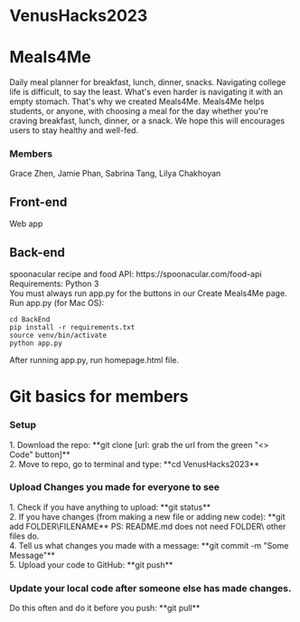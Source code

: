 # VenusHacks2023

<h1> Meals4Me </h1>
Daily meal planner for breakfast, lunch, dinner, snacks.
Navigating college life is difficult, to say the least. What's even harder is navigating it with an empty stomach. That's why we created Meals4Me. 
Meals4Me helps students, or anyone, with choosing a meal for the day whether you're craving breakfast, lunch, dinner, or a snack. We hope this will encourages users to stay healthy and well-fed.

<h3> Members </h3>
Grace Zhen, Jamie Phan, Sabrina Tang, Lilya Chakhoyan

<h2> Front-end </h2>
Web app

<h2> Back-end </h2>
spoonacular recipe and food API: https://spoonacular.com/food-api <br />
Requirements: Python 3 <br />
You must always run app.py for the buttons in our Create Meals4Me page. 
Run app.py (for Mac OS): 

```
cd BackEnd
pip install -r requirements.txt
source venv/bin/activate
python app.py

```
After running app.py, run homepage.html file. 


<h1> Git basics for members </h1>
<h3> Setup </h3>
1. Download the repo: **git clone [url: grab the url from the green "<> Code" button]** <br />
2. Move to repo, go to terminal and type: **cd VenusHacks2023**

<h3> Upload Changes you made for everyone to see </h3>
1. Check if you have anything to upload: **git status** <br />
2. If you have changes (from making a new file or adding new code): **git add FOLDER\FILENAME**  PS: README.md does not need FOLDER\ other files do. <br />
4. Tell us what changes you made with a message: **git commit -m "Some Message"** <br />
5. Upload your code to GitHub: **git push** <br />

<h3> Update your local code after someone else has made changes. </h3>
Do this often and do it before you push: **git pull**



